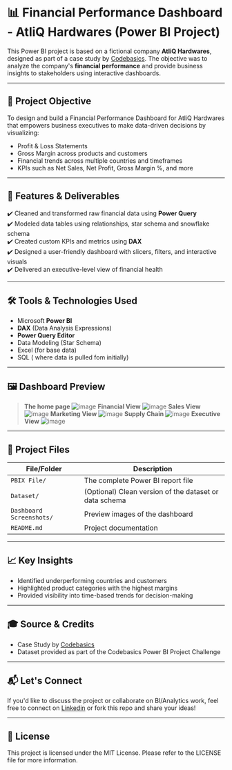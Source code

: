 # 📊 Financial Performance Dashboard - AtliQ Hardwares (Power BI Project)

This Power BI project is based on a fictional company **AtliQ Hardwares**, designed as part of a case study by [Codebasics](https://www.codebasics.io/). The objective was to analyze the company's **financial performance** and provide business insights to stakeholders using interactive dashboards.

---

## 🚀 Project Objective

To design and build a Financial Performance Dashboard for AtliQ Hardwares that empowers business executives to make data-driven decisions by visualizing:

- Profit & Loss Statements
- Gross Margin across products and customers
- Financial trends across multiple countries and timeframes
- KPIs such as Net Sales, Net Profit, Gross Margin %, and more

---

## 📂 Features & Deliverables

✔️ Cleaned and transformed raw financial data using **Power Query**  
✔️ Modeled data tables using relationships, star schema and snowflake schema  
✔️ Created custom KPIs and metrics using **DAX**  
✔️ Designed a user-friendly dashboard with slicers, filters, and interactive visuals  
✔️ Delivered an executive-level view of financial health

---

## 🛠️ Tools & Technologies Used

- Microsoft **Power BI**
- **DAX** (Data Analysis Expressions)
- **Power Query Editor**
- Data Modeling (Star Schema)
- Excel (for base data)
- SQL ( where data is pulled fom initially)

---

## 🖼️ Dashboard Preview

> **The home page**
![image](https://github.com/user-attachments/assets/9552fbb1-aafe-4778-91e7-f4e86a0e20e0)
> **Financial View**
![image](https://github.com/user-attachments/assets/f57c2d1d-ee89-4bae-af20-149cdcdf4610)
> **Sales View**
![image](https://github.com/user-attachments/assets/61d6dc43-ad45-4b2d-b4d9-f857db63cddd)
> **Marketing View**
![image](https://github.com/user-attachments/assets/2c2d4269-6f18-49ac-a1f6-9b53cd4eb145)
> **Supply Chain**
![image](https://github.com/user-attachments/assets/a83b5011-0325-4dce-99d6-1695acad2b92)
> **Executive View**
![image](https://github.com/user-attachments/assets/84f04946-5690-4514-abff-bcd822044824)







---

## 📁 Project Files

| File/Folder | Description |
|-------------|-------------|
| `PBIX File/` | The complete Power BI report file |
| `Dataset/` | (Optional) Clean version of the dataset or data schema |
| `Dashboard Screenshots/` | Preview images of the dashboard |
| `README.md` | Project documentation |

---

## 📈 Key Insights

- Identified underperforming countries and customers
- Highlighted product categories with the highest margins
- Provided visibility into time-based trends for decision-making

---

## 🎓 Source & Credits

- Case Study by [Codebasics](https://www.codebasics.io/)
- Dataset provided as part of the Codebasics Power BI Project Challenge

---

## 📬 Let's Connect

If you'd like to discuss the project or collaborate on BI/Analytics work, feel free to connect on [Linkedin](https://www.linkedin.com/in/sreevedh-hareesh-96715a146) or fork this repo and share your ideas!

---

## 📄 License

This project is licensed under the MIT License. Please refer to the LICENSE file for more information.
